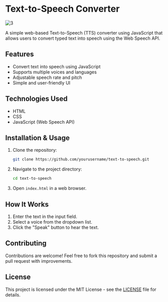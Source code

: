 # Text-to-Speech Converter


![3](https://github.com/user-attachments/assets/1418230c-64a7-4bda-a4a4-c7c2b5cdd2bf)


A simple web-based Text-to-Speech (TTS) converter using JavaScript that allows users to convert typed text into speech using the Web Speech API.

## Features
- Convert text into speech using JavaScript
- Supports multiple voices and languages
- Adjustable speech rate and pitch
- Simple and user-friendly UI

## Technologies Used
- HTML
- CSS
- JavaScript (Web Speech API)

## Installation & Usage
1. Clone the repository:
   ```sh
   git clone https://github.com/yourusername/text-to-speech.git
   ```
2. Navigate to the project directory:
   ```sh
   cd text-to-speech
   ```
3. Open `index.html` in a web browser.

## How It Works
1. Enter the text in the input field.
2. Select a voice from the dropdown list.
3. Click the "Speak" button to hear the text.


## Contributing
Contributions are welcome! Feel free to fork this repository and submit a pull request with improvements.

## License
This project is licensed under the MIT License - see the [LICENSE](LICENSE) file for details.

